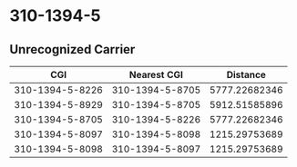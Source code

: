 # 310-1394-5
## Unrecognized Carrier


| CGI | Nearest CGI | Distance |
|-----|-------------|----------|
| 310-1394-5-8226 | 310-1394-5-8705 | 5777.22682346 |
| 310-1394-5-8929 | 310-1394-5-8705 | 5912.51585896 |
| 310-1394-5-8705 | 310-1394-5-8226 | 5777.22682346 |
| 310-1394-5-8097 | 310-1394-5-8098 | 1215.29753689 |
| 310-1394-5-8098 | 310-1394-5-8097 | 1215.29753689 |
